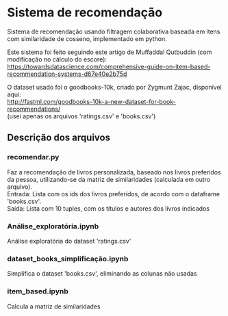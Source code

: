 # Sistema de recomendação
Sistema de recomendação usando filtragem colaborativa baseada em itens com similaridade de cosseno, implementado em python.

Este sistema foi feito seguindo este artigo de Muffaddal Qutbuddin (com modificação no cálculo do escore):  
https://towardsdatascience.com/comprehensive-guide-on-item-based-recommendation-systems-d67e40e2b75d

O dataset usado foi o goodbooks-10k, criado por Zygmunt Zajac, disponível aqui:  
http://fastml.com/goodbooks-10k-a-new-dataset-for-book-recommendations/  
(usei apenas os arquivos 'ratings.csv' e 'books.csv')

## Descrição dos arquivos
### recomendar.py
Faz a recomendação de livros personalizada, baseado nos livros preferidos da pessoa, utilizando-se da matriz de similaridades (calculada em outro arquivo).  
Entrada: Lista com os ids dos livros preferidos, de acordo com o dataframe 'books.csv'.  
Saída: Lista com 10 tuples, com os títulos e autores dos livros indicados

### Análise_exploratória.ipynb
Análise exploratória do dataset 'ratings.csv'

### dataset_books_simplificação.ipynb
Simplifica o dataset 'books.csv', eliminando as colunas não usadas

### item_based.ipynb
Calcula a matriz de similaridades
